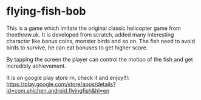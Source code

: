 # flying-fish-bob
This is a game which imitate the original classic helicopter game from theethrow.uk. 
It is developed from scratch, added many interesting character like bonus coins, monster birds and so on. 
The fish need to avoid birds to survive, he can eat bonuses to get higher score.

By tapping the screen the player can control the motion of the fish and get incredibly achievement.

It is on google play store rn,
check it and enjoy!!!:
https://play.google.com/store/apps/details?id=com.shichen.android.flyingfish&hl=en
